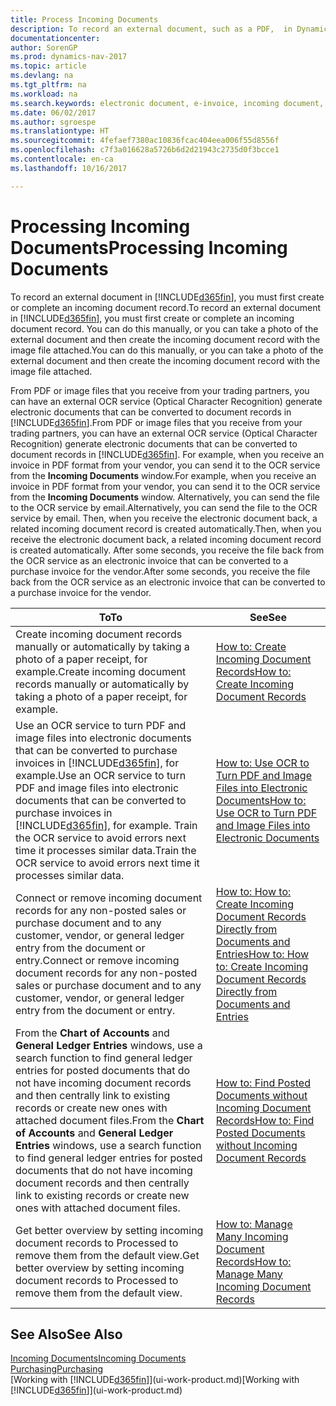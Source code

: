 ```yaml
---
title: Process Incoming Documents
description: To record an external document, such as a PDF,  in Dynamics NAV, you first create or complete an incoming document record.
documentationcenter: 
author: SorenGP
ms.prod: dynamics-nav-2017
ms.topic: article
ms.devlang: na
ms.tgt_pltfrm: na
ms.workload: na
ms.search.keywords: electronic document, e-invoice, incoming document, OCR, ecommerce, document exchange, import invoice
ms.date: 06/02/2017
ms.author: sgroespe
ms.translationtype: HT
ms.sourcegitcommit: 4fefaef7380ac10836fcac404eea006f55d8556f
ms.openlocfilehash: c7f3a016628a5726b6d2d21943c2735d0f3bcce1
ms.contentlocale: en-ca
ms.lasthandoff: 10/16/2017

---
```

# <a name="processing-incoming-documents"></a><span data-ttu-id="b2840-103">Processing Incoming Documents</span><span class="sxs-lookup"><span data-stu-id="b2840-103">Processing Incoming Documents</span></span>
<span data-ttu-id="b2840-104">To record an external document in [!INCLUDE[d365fin](includes/d365fin_md.md)], you must first create or complete an incoming document record.</span><span class="sxs-lookup"><span data-stu-id="b2840-104">To record an external document in [!INCLUDE[d365fin](includes/d365fin_md.md)], you must first create or complete an incoming document record.</span></span> <span data-ttu-id="b2840-105">You can do this manually, or you can take a photo of the external document and then create the incoming document record with the image file attached.</span><span class="sxs-lookup"><span data-stu-id="b2840-105">You can do this manually, or you can take a photo of the external document and then create the incoming document record with the image file attached.</span></span>

<span data-ttu-id="b2840-106">From PDF or image files that you receive from your trading partners, you can have an external OCR service (Optical Character Recognition) generate electronic documents that can be converted to document records in [!INCLUDE[d365fin](includes/d365fin_md.md)].</span><span class="sxs-lookup"><span data-stu-id="b2840-106">From PDF or image files that you receive from your trading partners, you can have an external OCR service (Optical Character Recognition) generate electronic documents that can be converted to document records in [!INCLUDE[d365fin](includes/d365fin_md.md)].</span></span> <span data-ttu-id="b2840-107">For example, when you receive an invoice in PDF format from your vendor, you can send it to the OCR service from the **Incoming Documents** window.</span><span class="sxs-lookup"><span data-stu-id="b2840-107">For example, when you receive an invoice in PDF format from your vendor, you can send it to the OCR service from the **Incoming Documents** window.</span></span> <span data-ttu-id="b2840-108">Alternatively, you can send the file to the OCR service by email.</span><span class="sxs-lookup"><span data-stu-id="b2840-108">Alternatively, you can send the file to the OCR service by email.</span></span> <span data-ttu-id="b2840-109">Then, when you receive the electronic document back, a related incoming document record is created automatically.</span><span class="sxs-lookup"><span data-stu-id="b2840-109">Then, when you receive the electronic document back, a related incoming document record is created automatically.</span></span> <span data-ttu-id="b2840-110">After some seconds, you receive the file back from the OCR service as an electronic invoice that can be converted to a purchase invoice for the vendor.</span><span class="sxs-lookup"><span data-stu-id="b2840-110">After some seconds, you receive the file back from the OCR service as an electronic invoice that can be converted to a purchase invoice for the vendor.</span></span>

| <span data-ttu-id="b2840-111">To</span><span class="sxs-lookup"><span data-stu-id="b2840-111">To</span></span> | <span data-ttu-id="b2840-112">See</span><span class="sxs-lookup"><span data-stu-id="b2840-112">See</span></span> |
| --- | --- |
| <span data-ttu-id="b2840-113">Create incoming document records manually or automatically by taking a photo of a paper receipt, for example.</span><span class="sxs-lookup"><span data-stu-id="b2840-113">Create incoming document records manually or automatically by taking a photo of a paper receipt, for example.</span></span> |[<span data-ttu-id="b2840-114">How to: Create Incoming Document Records</span><span class="sxs-lookup"><span data-stu-id="b2840-114">How to: Create Incoming Document Records</span></span>](across-how-create-income-document-records.md) |
| <span data-ttu-id="b2840-115">Use an OCR service to turn PDF and image files into electronic documents that can be converted to purchase invoices in [!INCLUDE[d365fin](includes/d365fin_md.md)], for example.</span><span class="sxs-lookup"><span data-stu-id="b2840-115">Use an OCR service to turn PDF and image files into electronic documents that can be converted to purchase invoices in [!INCLUDE[d365fin](includes/d365fin_md.md)], for example.</span></span> <span data-ttu-id="b2840-116">Train the OCR service to avoid errors next time it processes similar data.</span><span class="sxs-lookup"><span data-stu-id="b2840-116">Train the OCR service to avoid errors next time it processes similar data.</span></span> |[<span data-ttu-id="b2840-117">How to: Use OCR to Turn PDF and Image Files into Electronic Documents</span><span class="sxs-lookup"><span data-stu-id="b2840-117">How to: Use OCR to Turn PDF and Image Files into Electronic Documents</span></span>](across-how-use-ocr-pdf-images-files.md) |
| <span data-ttu-id="b2840-118">Connect or remove incoming document records for any non-posted sales or purchase document and to any customer, vendor, or general ledger entry from the document or entry.</span><span class="sxs-lookup"><span data-stu-id="b2840-118">Connect or remove incoming document records for any non-posted sales or purchase document and to any customer, vendor, or general ledger entry from the document or entry.</span></span> |[<span data-ttu-id="b2840-119">How to: How to: Create Incoming Document Records Directly from Documents and Entries</span><span class="sxs-lookup"><span data-stu-id="b2840-119">How to: How to: Create Incoming Document Records Directly from Documents and Entries</span></span>](across-how-connect-disconnect-income-document-records.md) |
| <span data-ttu-id="b2840-120">From the **Chart of Accounts** and **General Ledger Entries** windows, use a search function to find general ledger entries for posted documents that do not have incoming document records and then centrally link to existing records or create new ones with attached document files.</span><span class="sxs-lookup"><span data-stu-id="b2840-120">From the **Chart of Accounts** and **General Ledger Entries** windows, use a search function to find general ledger entries for posted documents that do not have incoming document records and then centrally link to existing records or create new ones with attached document files.</span></span> |[<span data-ttu-id="b2840-121">How to: Find Posted Documents without Incoming Document Records</span><span class="sxs-lookup"><span data-stu-id="b2840-121">How to: Find Posted Documents without Incoming Document Records</span></span>](across-how-find-posted-documents-without-income-document-records.md) |
| <span data-ttu-id="b2840-122">Get better overview by setting incoming document records to Processed to remove them from the default view.</span><span class="sxs-lookup"><span data-stu-id="b2840-122">Get better overview by setting incoming document records to Processed to remove them from the default view.</span></span> |[<span data-ttu-id="b2840-123">How to: Manage Many Incoming Document Records</span><span class="sxs-lookup"><span data-stu-id="b2840-123">How to: Manage Many Incoming Document Records</span></span>](across-how-manage-many-income-document-records.md) |

## <a name="see-also"></a><span data-ttu-id="b2840-124">See Also</span><span class="sxs-lookup"><span data-stu-id="b2840-124">See Also</span></span>
[<span data-ttu-id="b2840-125">Incoming Documents</span><span class="sxs-lookup"><span data-stu-id="b2840-125">Incoming Documents</span></span>](across-income-documents.md)  
[<span data-ttu-id="b2840-126">Purchasing</span><span class="sxs-lookup"><span data-stu-id="b2840-126">Purchasing</span></span>](purchasing-manage-purchasing.md)  
<span data-ttu-id="b2840-127">[Working with [!INCLUDE[d365fin](includes/d365fin_md.md)]](ui-work-product.md)</span><span class="sxs-lookup"><span data-stu-id="b2840-127">[Working with [!INCLUDE[d365fin](includes/d365fin_md.md)]](ui-work-product.md)</span></span>

